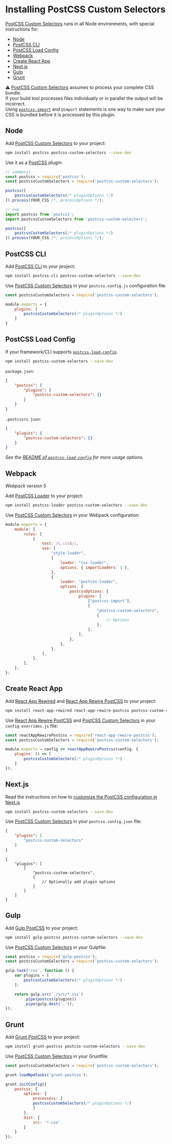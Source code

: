 # Installing PostCSS Custom Selectors

[PostCSS Custom Selectors] runs in all Node environments, with special instructions for:

- [Node](#node)
- [PostCSS CLI](#postcss-cli)
- [PostCSS Load Config](#postcss-load-config)
- [Webpack](#webpack)
- [Create React App](#create-react-app)
- [Next.js](#nextjs)
- [Gulp](#gulp)
- [Grunt](#grunt)

⚠️ [PostCSS Custom Selectors] assumes to process your complete CSS bundle.<br>If your build tool processes files individually or in parallel the output will be incorrect.<br>Using [`postcss-import`](https://www.npmjs.com/package/postcss-import) and `@import` statements is one way to make sure your CSS is bundled before it is processed by this plugin.


## Node

Add [PostCSS Custom Selectors] to your project:

```bash
npm install postcss postcss-custom-selectors --save-dev
```

Use it as a [PostCSS] plugin:

```js
// commonjs
const postcss = require('postcss');
const postcssCustomSelectors = require('postcss-custom-selectors');

postcss([
	postcssCustomSelectors(/* pluginOptions */)
]).process(YOUR_CSS /*, processOptions */);
```

```js
// esm
import postcss from 'postcss';
import postcssCustomSelectors from 'postcss-custom-selectors';

postcss([
	postcssCustomSelectors(/* pluginOptions */)
]).process(YOUR_CSS /*, processOptions */);
```

## PostCSS CLI

Add [PostCSS CLI] to your project:

```bash
npm install postcss-cli postcss-custom-selectors --save-dev
```

Use [PostCSS Custom Selectors] in your `postcss.config.js` configuration file:

```js
const postcssCustomSelectors = require('postcss-custom-selectors');

module.exports = {
	plugins: [
		postcssCustomSelectors(/* pluginOptions */)
	]
}
```

## PostCSS Load Config

If your framework/CLI supports [`postcss-load-config`](https://github.com/postcss/postcss-load-config).

```bash
npm install postcss-custom-selectors --save-dev
```

`package.json`:

```json
{
	"postcss": {
		"plugins": {
			"postcss-custom-selectors": {}
		}
	}
}
```

`.postcssrc.json`:

```json
{
	"plugins": {
		"postcss-custom-selectors": {}
	}
}
```

_See the [README of `postcss-load-config`](https://github.com/postcss/postcss-load-config#usage) for more usage options._

## Webpack

_Webpack version 5_

Add [PostCSS Loader] to your project:

```bash
npm install postcss-loader postcss-custom-selectors --save-dev
```

Use [PostCSS Custom Selectors] in your Webpack configuration:

```js
module.exports = {
	module: {
		rules: [
			{
				test: /\.css$/i,
				use: [
					"style-loader",
					{
						loader: "css-loader",
						options: { importLoaders: 1 },
					},
					{
						loader: "postcss-loader",
						options: {
							postcssOptions: {
								plugins: [
									["postcss-import"],
									[
										"postcss-custom-selectors",
										{
											// Options
										},
									],
								],
							},
						},
					},
				],
			},
		],
	},
};
```

## Create React App

Add [React App Rewired] and [React App Rewire PostCSS] to your project:

```bash
npm install react-app-rewired react-app-rewire-postcss postcss-custom-selectors --save-dev
```

Use [React App Rewire PostCSS] and [PostCSS Custom Selectors] in your
`config-overrides.js` file:

```js
const reactAppRewirePostcss = require('react-app-rewire-postcss');
const postcssCustomSelectors = require('postcss-custom-selectors');

module.exports = config => reactAppRewirePostcss(config, {
	plugins: () => [
		postcssCustomSelectors(/* pluginOptions */)
	]
});
```

## Next.js

Read the instructions on how to [customize the PostCSS configuration in Next.js](https://nextjs.org/docs/advanced-features/customizing-postcss-config)

```bash
npm install postcss-custom-selectors --save-dev
```

Use [PostCSS Custom Selectors] in your `postcss.config.json` file:

```json
{
	"plugins": [
		"postcss-custom-selectors"
	]
}
```

```json5
{
	"plugins": [
		[
			"postcss-custom-selectors",
			{
				// Optionally add plugin options
			}
		]
	]
}
```

## Gulp

Add [Gulp PostCSS] to your project:

```bash
npm install gulp-postcss postcss-custom-selectors --save-dev
```

Use [PostCSS Custom Selectors] in your Gulpfile:

```js
const postcss = require('gulp-postcss');
const postcssCustomSelectors = require('postcss-custom-selectors');

gulp.task('css', function () {
	var plugins = [
		postcssCustomSelectors(/* pluginOptions */)
	];

	return gulp.src('./src/*.css')
		.pipe(postcss(plugins))
		.pipe(gulp.dest('.'));
});
```

## Grunt

Add [Grunt PostCSS] to your project:

```bash
npm install grunt-postcss postcss-custom-selectors --save-dev
```

Use [PostCSS Custom Selectors] in your Gruntfile:

```js
const postcssCustomSelectors = require('postcss-custom-selectors');

grunt.loadNpmTasks('grunt-postcss');

grunt.initConfig({
	postcss: {
		options: {
			processors: [
			postcssCustomSelectors(/* pluginOptions */)
			]
		},
		dist: {
			src: '*.css'
		}
	}
});
```

[Gulp PostCSS]: https://github.com/postcss/gulp-postcss
[Grunt PostCSS]: https://github.com/nDmitry/grunt-postcss
[PostCSS]: https://github.com/postcss/postcss
[PostCSS CLI]: https://github.com/postcss/postcss-cli
[PostCSS Loader]: https://github.com/postcss/postcss-loader
[PostCSS Custom Selectors]: https://github.com/csstools/postcss-plugins/tree/main/plugins/postcss-custom-selectors
[React App Rewire PostCSS]: https://github.com/csstools/react-app-rewire-postcss
[React App Rewired]: https://github.com/timarney/react-app-rewired
[Next.js]: https://nextjs.org
